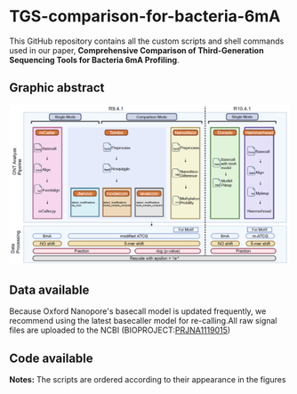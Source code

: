 # TGS-comparison-for-bacteria-6mA

This GitHub repository contains all the custom scripts and shell commands used in our paper, **Comprehensive Comparison of Third-Generation Sequencing Tools for Bacteria 6mA Profiling**.

## Graphic abstract
![abstract](readme_fig/workflow.png)
## Data available
Because Oxford Nanopore's basecall model is updated frequently, we recommend using the latest basecaller model for re-calling.All raw signal files are uploaded to the NCBI (BIOPROJECT:[PRJNA1119015](https://ncbi.nlm.nih.gov/bioproject/?term=PRJNA1119015))

## Code available

**Notes:** The scripts are ordered according to their appearance in the figures